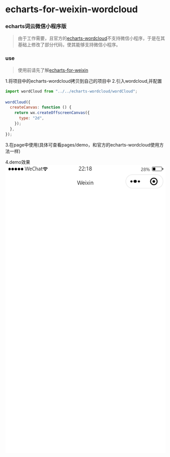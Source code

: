 # echarts-for-weixin-wordcloud
### echarts词云微信小程序版

> 由于工作需要，且官方的[echarts-wordcloud](https://github.com/ecomfe/echarts-wordcloud)不支持微信小程序，于是在其基础上修改了部分代码，使其能够支持微信小程序。

### use

> 使用前请先了解[echarts-for-weixin](https://github.com/ecomfe/echarts-for-weixin)

1.将项目中的echarts-wordcloud拷贝到自己的项目中
2.引入wordcloud,并配置
```js
import wordCloud from "../../echarts-wordcloud/wordCloud";

wordCloud({
  createCanvas: function () {
    return wx.createOffscreenCanvas({
      type: "2d",
    });
  },
});

```
3.在page中使用(具体可查看pages/demo，和官方的echarts-wordcloud使用方法一样)

4.demo效果
![avatar](https://github.com/clydee-geng/echarts-for-weixin-wordcloud/blob/main/%E6%95%88%E6%9E%9C.gif?raw=true)

